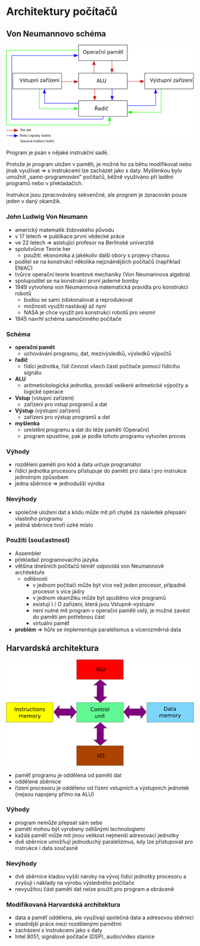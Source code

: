 # Architektury počítačů

## Von Neumannovo schéma

![](./images/von-neumannovo-schema.png)

Program je psán v nějaké instrukční sadě.

Protože je program uložen v paměti, je možné ho za běhu modifikovat nebo jinak využívat => s instrukcemi lze zacházet jako s daty. Myšlenkou bylo umožnit „samo-programování" počítačů, běžně využíváno při ladění programů nebo v překladačích.

Instrukce jsou zpracovávány sekvenčné, ale program je zpracován pouze jeden v daný okamžik.

### John Ludwig Von Neumann

- americký matematik židovského původu
- v 17 letech => publikace první vědecké práce
- ve 22 letech => asistující profesor na Berlínské univerzitě
- spolutvůrce Teorie her
  - použití: ekonomika a jakékoliv další obory s projevy chaosu
- podílel se na konstrukci několika nejznámějších počítačů (například ENIAC)
- tvůrce operační teorie kvantové mechaniky (Von Neumannova algebra)
- spolupodílel se na konstrukci první jaderné bomby
- 1949 vytvořena von Neumannova matematická pravidla pro konstrukci robotů
  - budou se sami zdokonalovat a reprodukovat
  - možnosti využití nastávají až nyní
  - NASA je chce využít pro konstrukci robotů pro vesmír
- 1945 navrhl schéma samočinného počítače

### Schéma

- **operační pamět**
  - uchovávání programu, dat, mezivýsledků, výsledků výpočtů
- **řadič**
  - řídící jednotka, řídí činnost všech částí počítače pomocí řídícího signálu
- **ALU**
  - aritmetickologická jednotka, provádí veškeré aritmetické výpočty a logické operace
- **Vstup** (vstupní zařízení)
  - zařízení pro vstup programů a dat
- **Výstup** (výstupní zařízení)
  - zařízení pro výstup programů a dat
- **myšlenka**
  - umístění programu a dat do téže paměti (Operační)
  - program spustíme, pak je podle tohoto programu vytvořen proces

### Výhody

- rozdělení paměti pro kód a data určuje programátor
- řídící jednotka procesoru přistupuje do paměti pro data i pro instrukce jednotným způsobem
- jedna sběrnice => jednodušší výroba

### Nevýhody

- společné uložení dat a kódu může mít při chybě za následek přepsání vlastního programu
- jediná sběrnice tvoří úzké místo

### Použití (součastnost)

- Assembler
- překladač programovacího jazyka
- většina dnešních počítačů téměř odpovídá von Neumannově architektuře
  - odlišnosti
    - v jednom počítači může být více než jeden procesor, případně procesor s více jádry
    - v jednom okamžiku může být spuštěno více programů
    - existují I / O zařízení, která jsou Vstupně-výstupní
    - není nutné mít program v operační paměti celý, je možné zavést do paměti jen potřebnou část
    - virtuální paměť
- **problém** => hůře se implementuje paralelismus a vícerozměrná data

## Harvardská architektura

![](./images/harvardska-architektura.png)

- paměť programu je oddělena od paměti dat
- oddělené sběrnice
- řízení procesoru je odděleno od řízení vstupních a výstupních jednotek (nejsou napojeny přímo na ALU)

### Výhody

- program nemůže přepsat sám sebe
- paměti mohou být vyrobeny odlišnými technologiemi
- každá paměť může mít jinou velikost nejmenší adresovací jednotky
- dvě sběrnice umožňují jednoduchý paralelizmus, kdy lze přistupovat pro instrukce i data současně

### Nevýhody

- dvě sběrnice kladou vyšší nároky na vývoj řídící jednotky procesoru a zvyšují i náklady na výrobu výsledného počítače
- nevyužitou část paměti dat nelze použít pro program a obráceně

### Modifikovaná Harvardská architektura

- data a paměť oddělena, ale využívají společná data a adresovou sběrnici
- snadnější práce mezi rozdělenými paměťmi
- zacházení s instrukcemi jako s daty
- Intel 8051, signálové počítače (DSP), audio/video stanice
